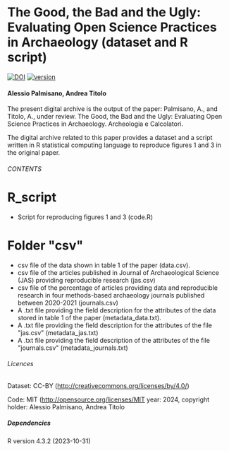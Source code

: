 
# The Good, the Bad and the Ugly: Evaluating Open Science Practices in Archaeology (dataset and R script) 
[![DOI](https://zenodo.org/badge/786521478.svg)](https://zenodo.org/doi/10.5281/zenodo.10971325)
[![version](https://img.shields.io/badge/version-6.0-cyan.svg)](https://github.com/apalmisano82/Open_Science)

#### Alessio Palmisano, Andrea Titolo

The present digital archive is the output of the paper: Palmisano, A., and Titolo, A., under review. The Good, the Bad and the Ugly: Evaluating Open Science Practices in Archaeology. Archeologia e Calcolatori. 

The digital archive related to this paper provides a dataset and a script written in R statistical computing language to reproduce figures 1 and 3 in the original paper. 

###### CONTENTS ######

# R_script
* Script for reproducing figures 1 and 3 (code.R) 

# Folder "csv"
* csv file of the data shown in table 1 of the paper (data.csv).
* csv file of the articles published in Journal of Archaeological Science (JAS) providing reproducible research (jas.csv)
* csv file of the percentage of articles providing data and reproducible research in four methods-based archaeology journals published between 2020-2021 (journals.csv)
* A .txt file providing the field description for the attributes of the data stored in table 1 of the paper (metadata_data.txt).
* A .txt file providing the field description for the attributes of the file "jas.csv" (metadata_jas.txt)
* A .txt file providing the field description of the attributes of the file "journals.csv" (metadata_journals.txt)

###### Licences
Dataset: CC-BY (http://creativecommons.org/licenses/by/4.0/)

Code: MIT (http://opensource.org/licenses/MIT year: 2024, copyright holder: Alessio Palmisano, Andrea Titolo

##### Dependencies
R version 4.3.2 (2023-10-31)
